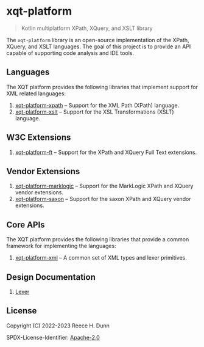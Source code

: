 # xqt-platform
> Kotlin multiplatform XPath, XQuery, and XSLT library

The `xqt-platform` library is an open-source implementation of the XPath,
XQuery, and XSLT languages. The goal of this project is to provide an API
capable of supporting code analysis and IDE tools.

## Languages
The XQT platform provides the following libraries that implement support for XML
related languages:
1. [xqt-platform-xpath](src/xqt-platform-xpath/README.md) &ndash; Support for
   the XML Path (XPath) language.
2. [xqt-platform-xslt](src/xqt-platform-xslt/README.md) &ndash; Support for
   the XSL Transformations (XSLT) language.

## W3C Extensions
1. [xqt-platform-ft](src/xqt-platform-ft/README.md) &ndash; Support for
   the XPath and XQuery Full Text extensions.

## Vendor Extensions
1. [xqt-platform-marklogic](src/xqt-platform-marklogic/README.md) &ndash; Support for
   the MarkLogic XPath and XQuery vendor extensions.
2. [xqt-platform-saxon](src/xqt-platform-saxon/README.md) &ndash; Support for
   the saxon XPath and XQuery vendor extensions.

## Core APIs
The XQT platform provides the following libraries that provide a common framework
for implementing the languages:
1. [xqt-platform-xml](src/xqt-platform-xml/README.md) &ndash; A common set of
   XML types and lexer primitives.

## Design Documentation
1. [Lexer](docs/design/lexer.md)

## License
Copyright (C) 2022-2023 Reece H. Dunn

SPDX-License-Identifier: [Apache-2.0](LICENSE)
